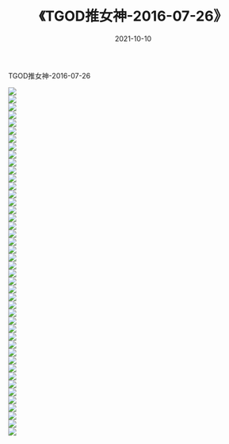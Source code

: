 ﻿---
layout: post
title:  《TGOD推女神-2016-07-26》
date:   2021-10-10
img: http://img.660000.xyz/Sharelink/网络美图/2021/TGOD推女神-2016-07-26/000.jpg
categories: [美女, 清纯, 唯美]
---

TGOD推女神-2016-07-26

  ![](http://img.660000.xyz/Sharelink/网络美图/2021/TGOD推女神-2016-07-26/001.jpg) <br> ![](http://img.660000.xyz/Sharelink/网络美图/2021/TGOD推女神-2016-07-26/002.jpg) <br> ![](http://img.660000.xyz/Sharelink/网络美图/2021/TGOD推女神-2016-07-26/003.jpg) <br> ![](http://img.660000.xyz/Sharelink/网络美图/2021/TGOD推女神-2016-07-26/004.jpg) <br> ![](http://img.660000.xyz/Sharelink/网络美图/2021/TGOD推女神-2016-07-26/005.jpg) <br> ![](http://img.660000.xyz/Sharelink/网络美图/2021/TGOD推女神-2016-07-26/006.jpg) <br> ![](http://img.660000.xyz/Sharelink/网络美图/2021/TGOD推女神-2016-07-26/007.jpg) <br> ![](http://img.660000.xyz/Sharelink/网络美图/2021/TGOD推女神-2016-07-26/008.jpg) <br> ![](http://img.660000.xyz/Sharelink/网络美图/2021/TGOD推女神-2016-07-26/009.jpg) <br> ![](http://img.660000.xyz/Sharelink/网络美图/2021/TGOD推女神-2016-07-26/010.jpg) <br> ![](http://img.660000.xyz/Sharelink/网络美图/2021/TGOD推女神-2016-07-26/011.jpg) <br> ![](http://img.660000.xyz/Sharelink/网络美图/2021/TGOD推女神-2016-07-26/012.jpg) <br> ![](http://img.660000.xyz/Sharelink/网络美图/2021/TGOD推女神-2016-07-26/013.jpg) <br> ![](http://img.660000.xyz/Sharelink/网络美图/2021/TGOD推女神-2016-07-26/014.jpg) <br> ![](http://img.660000.xyz/Sharelink/网络美图/2021/TGOD推女神-2016-07-26/015.jpg) <br> ![](http://img.660000.xyz/Sharelink/网络美图/2021/TGOD推女神-2016-07-26/016.jpg) <br> ![](http://img.660000.xyz/Sharelink/网络美图/2021/TGOD推女神-2016-07-26/017.jpg) <br> ![](http://img.660000.xyz/Sharelink/网络美图/2021/TGOD推女神-2016-07-26/018.jpg) <br> ![](http://img.660000.xyz/Sharelink/网络美图/2021/TGOD推女神-2016-07-26/019.jpg) <br> ![](http://img.660000.xyz/Sharelink/网络美图/2021/TGOD推女神-2016-07-26/020.jpg) <br> ![](http://img.660000.xyz/Sharelink/网络美图/2021/TGOD推女神-2016-07-26/021.jpg) <br> ![](http://img.660000.xyz/Sharelink/网络美图/2021/TGOD推女神-2016-07-26/022.jpg) <br> ![](http://img.660000.xyz/Sharelink/网络美图/2021/TGOD推女神-2016-07-26/023.jpg) <br> ![](http://img.660000.xyz/Sharelink/网络美图/2021/TGOD推女神-2016-07-26/024.jpg) <br> ![](http://img.660000.xyz/Sharelink/网络美图/2021/TGOD推女神-2016-07-26/025.jpg) <br> ![](http://img.660000.xyz/Sharelink/网络美图/2021/TGOD推女神-2016-07-26/026.jpg) <br> ![](http://img.660000.xyz/Sharelink/网络美图/2021/TGOD推女神-2016-07-26/027.jpg) <br> ![](http://img.660000.xyz/Sharelink/网络美图/2021/TGOD推女神-2016-07-26/028.jpg) <br> ![](http://img.660000.xyz/Sharelink/网络美图/2021/TGOD推女神-2016-07-26/029.jpg) <br> ![](http://img.660000.xyz/Sharelink/网络美图/2021/TGOD推女神-2016-07-26/030.jpg) <br> ![](http://img.660000.xyz/Sharelink/网络美图/2021/TGOD推女神-2016-07-26/031.jpg) <br> ![](http://img.660000.xyz/Sharelink/网络美图/2021/TGOD推女神-2016-07-26/032.jpg) <br> ![](http://img.660000.xyz/Sharelink/网络美图/2021/TGOD推女神-2016-07-26/033.jpg) <br> ![](http://img.660000.xyz/Sharelink/网络美图/2021/TGOD推女神-2016-07-26/034.jpg) <br> ![](http://img.660000.xyz/Sharelink/网络美图/2021/TGOD推女神-2016-07-26/035.jpg) <br> ![](http://img.660000.xyz/Sharelink/网络美图/2021/TGOD推女神-2016-07-26/036.jpg) <br> ![](http://img.660000.xyz/Sharelink/网络美图/2021/TGOD推女神-2016-07-26/037.jpg) <br> ![](http://img.660000.xyz/Sharelink/网络美图/2021/TGOD推女神-2016-07-26/038.jpg) <br> ![](http://img.660000.xyz/Sharelink/网络美图/2021/TGOD推女神-2016-07-26/039.jpg) <br> ![](http://img.660000.xyz/Sharelink/网络美图/2021/TGOD推女神-2016-07-26/040.jpg) <br> ![](http://img.660000.xyz/Sharelink/网络美图/2021/TGOD推女神-2016-07-26/041.jpg) <br> ![](http://img.660000.xyz/Sharelink/网络美图/2021/TGOD推女神-2016-07-26/042.jpg) <br> ![](http://img.660000.xyz/Sharelink/网络美图/2021/TGOD推女神-2016-07-26/043.jpg) <br> ![](http://img.660000.xyz/Sharelink/网络美图/2021/TGOD推女神-2016-07-26/044.jpg) <br>